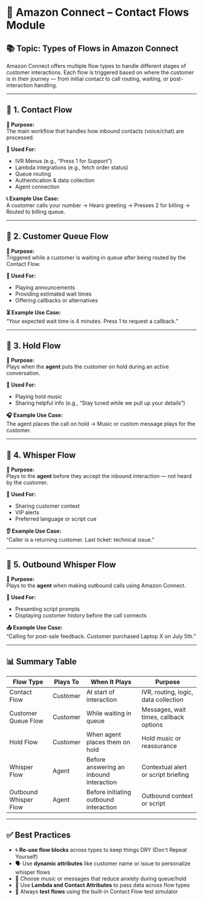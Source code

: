 # 🔄 **Amazon Connect – Contact Flows Module**

## 📚 **Topic: Types of Flows in Amazon Connect**

Amazon Connect offers multiple flow types to handle different stages of customer interactions. Each flow is triggered based on where the customer is in their journey — from initial contact to call routing, waiting, or post-interaction handling.

---

## 🧩 **1. Contact Flow**

**🎯 Purpose:**  
The main workflow that handles how inbound contacts (voice/chat) are processed.

**📌 Used For:**
- IVR Menus (e.g., “Press 1 for Support”)
- Lambda integrations (e.g., fetch order status)
- Queue routing
- Authentication & data collection
- Agent connection

**📞 Example Use Case:**  
A customer calls your number → Hears greeting → Presses 2 for billing → Routed to billing queue.

---

## 🧩 **2. Customer Queue Flow**

**🎯 Purpose:**  
Triggered while a customer is waiting in queue after being routed by the Contact Flow.

**📌 Used For:**
- Playing announcements  
- Providing estimated wait times  
- Offering callbacks or alternatives

**⏳ Example Use Case:**  
“Your expected wait time is 4 minutes. Press 1 to request a callback.”

---

## 🧩 **3. Hold Flow**

**🎯 Purpose:**  
Plays when the **agent** puts the customer on hold during an active conversation.

**📌 Used For:**
- Playing hold music  
- Sharing helpful info (e.g., “Stay tuned while we pull up your details”)

**🎧 Example Use Case:**  
The agent places the call on hold → Music or custom message plays for the customer.

---

## 🧩 **4. Whisper Flow**

**🎯 Purpose:**  
Plays to the **agent** before they accept the inbound interaction — not heard by the customer.

**📌 Used For:**
- Sharing customer context  
- VIP alerts  
- Preferred language or script cue

**👂 Example Use Case:**  
“Caller is a returning customer. Last ticket: technical issue.”

---

## 🧩 **5. Outbound Whisper Flow**

**🎯 Purpose:**  
Plays to the **agent** when making outbound calls using Amazon Connect.

**📌 Used For:**
- Presenting script prompts  
- Displaying customer history before the call connects

**📤 Example Use Case:**  
“Calling for post-sale feedback. Customer purchased Laptop X on July 5th.”

---

## 📊 **Summary Table**

| **Flow Type**           | **Plays To**     | **When It Plays**                         | **Purpose**                                |
|-------------------------|------------------|-------------------------------------------|--------------------------------------------|
| Contact Flow            | Customer         | At start of interaction                   | IVR, routing, logic, data collection       |
| Customer Queue Flow     | Customer         | While waiting in queue                    | Messages, wait times, callback options     |
| Hold Flow               | Customer         | When agent places them on hold            | Hold music or reassurance                  |
| Whisper Flow            | Agent            | Before answering an inbound interaction   | Contextual alert or script briefing        |
| Outbound Whisper Flow   | Agent            | Before initiating outbound interaction    | Outbound context or script                 |

---

## ✅ **Best Practices**

- 🌀 **Re-use flow blocks** across types to keep things DRY (Don't Repeat Yourself)  
- 🗣️ Use **dynamic attributes** like customer name or issue to personalize whisper flows  
- 🎼 Choose music or messages that reduce anxiety during queue/hold  
- 🧠 Use **Lambda and Contact Attributes** to pass data across flow types  
- 🔄 Always **test flows** using the built-in Contact Flow test simulator

